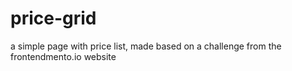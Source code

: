 # price-grid
 a simple page with price list, made based on a challenge from the frontendmento.io website
 
